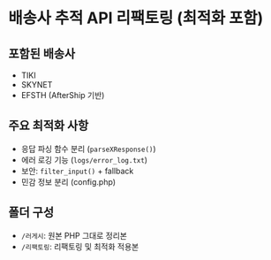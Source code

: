 # 배송사 추적 API 리팩토링 (최적화 포함)

## 포함된 배송사
- TIKI
- SKYNET
- EFSTH (AfterShip 기반)

## 주요 최적화 사항
- 응답 파싱 함수 분리 (`parseXResponse()`)
- 에러 로깅 기능 (`logs/error_log.txt`)
- 보안: `filter_input()` + fallback
- 민감 정보 분리 (config.php)

## 폴더 구성
- `/러게시`: 원본 PHP 그대로 정리본
- `/리팩토링`: 리팩토링 및 최적화 적용본
